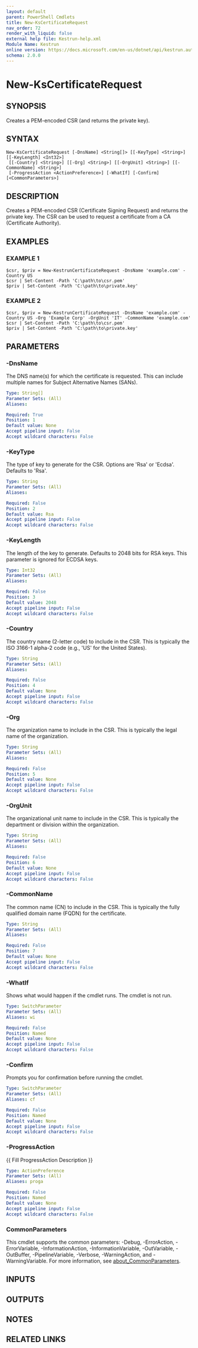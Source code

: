 ```yaml
---
layout: default
parent: PowerShell Cmdlets
title: New-KsCertificateRequest
nav_order: 72
render_with_liquid: false
external help file: Kestrun-help.xml
Module Name: Kestrun
online version: https://docs.microsoft.com/en-us/dotnet/api/kestrun.authentication.claimpolicybuilder
schema: 2.0.0
---
```


# New-KsCertificateRequest

## SYNOPSIS
Creates a PEM-encoded CSR (and returns the private key).

## SYNTAX

```
New-KsCertificateRequest [-DnsName] <String[]> [[-KeyType] <String>] [[-KeyLength] <Int32>]
 [[-Country] <String>] [[-Org] <String>] [[-OrgUnit] <String>] [[-CommonName] <String>]
 [-ProgressAction <ActionPreference>] [-WhatIf] [-Confirm] [<CommonParameters>]
```

## DESCRIPTION
Creates a PEM-encoded CSR (Certificate Signing Request) and returns the private key.
The CSR can be used to request a certificate from a CA (Certificate Authority).

## EXAMPLES

### EXAMPLE 1
```
$csr, $priv = New-KestrunCertificateRequest -DnsName 'example.com' -Country US
$csr | Set-Content -Path 'C:\path\to\csr.pem'
$priv | Set-Content -Path 'C:\path\to\private.key'
```

### EXAMPLE 2
```
$csr, $priv = New-KestrunCertificateRequest -DnsName 'example.com' -Country US -Org 'Example Corp' -OrgUnit 'IT' -CommonName 'example.com'
$csr | Set-Content -Path 'C:\path\to\csr.pem'
$priv | Set-Content -Path 'C:\path\to\private.key'
```

## PARAMETERS

### -DnsName
The DNS name(s) for which the certificate is requested.
This can include multiple names for Subject Alternative Names (SANs).

```yaml
Type: String[]
Parameter Sets: (All)
Aliases:

Required: True
Position: 1
Default value: None
Accept pipeline input: False
Accept wildcard characters: False
```

### -KeyType
The type of key to generate for the CSR.
Options are 'Rsa' or 'Ecdsa'.
Defaults to 'Rsa'.

```yaml
Type: String
Parameter Sets: (All)
Aliases:

Required: False
Position: 2
Default value: Rsa
Accept pipeline input: False
Accept wildcard characters: False
```

### -KeyLength
The length of the key to generate.
Defaults to 2048 bits for RSA keys.
This parameter is ignored for ECDSA keys.

```yaml
Type: Int32
Parameter Sets: (All)
Aliases:

Required: False
Position: 3
Default value: 2048
Accept pipeline input: False
Accept wildcard characters: False
```

### -Country
The country name (2-letter code) to include in the CSR.
This is typically the ISO 3166-1 alpha-2 code (e.g., 'US' for the United States).

```yaml
Type: String
Parameter Sets: (All)
Aliases:

Required: False
Position: 4
Default value: None
Accept pipeline input: False
Accept wildcard characters: False
```

### -Org
The organization name to include in the CSR.
This is typically the legal name of the organization.

```yaml
Type: String
Parameter Sets: (All)
Aliases:

Required: False
Position: 5
Default value: None
Accept pipeline input: False
Accept wildcard characters: False
```

### -OrgUnit
The organizational unit name to include in the CSR.
This is typically the department or division within the organization.

```yaml
Type: String
Parameter Sets: (All)
Aliases:

Required: False
Position: 6
Default value: None
Accept pipeline input: False
Accept wildcard characters: False
```

### -CommonName
The common name (CN) to include in the CSR.
This is typically the fully qualified domain name (FQDN) for the certificate.

```yaml
Type: String
Parameter Sets: (All)
Aliases:

Required: False
Position: 7
Default value: None
Accept pipeline input: False
Accept wildcard characters: False
```

### -WhatIf
Shows what would happen if the cmdlet runs.
The cmdlet is not run.

```yaml
Type: SwitchParameter
Parameter Sets: (All)
Aliases: wi

Required: False
Position: Named
Default value: None
Accept pipeline input: False
Accept wildcard characters: False
```

### -Confirm
Prompts you for confirmation before running the cmdlet.

```yaml
Type: SwitchParameter
Parameter Sets: (All)
Aliases: cf

Required: False
Position: Named
Default value: None
Accept pipeline input: False
Accept wildcard characters: False
```

### -ProgressAction
{{ Fill ProgressAction Description }}

```yaml
Type: ActionPreference
Parameter Sets: (All)
Aliases: proga

Required: False
Position: Named
Default value: None
Accept pipeline input: False
Accept wildcard characters: False
```

### CommonParameters
This cmdlet supports the common parameters: -Debug, -ErrorAction, -ErrorVariable, -InformationAction, -InformationVariable, -OutVariable, -OutBuffer, -PipelineVariable, -Verbose, -WarningAction, and -WarningVariable. For more information, see [about_CommonParameters](http://go.microsoft.com/fwlink/?LinkID=113216).

## INPUTS

## OUTPUTS

## NOTES

## RELATED LINKS
